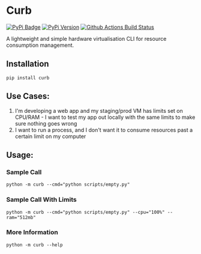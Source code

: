 # Curb
[![PyPi Badge](https://img.shields.io/pypi/dm/curb?style=for-the-badge)](https://pypi.org/project/curb/)
[![PyPi Version](https://img.shields.io/pypi/v/curb?style=for-the-badge)](https://pypi.org/project/curb/)
[![Github Actions Build Status](https://img.shields.io/github/workflow/status/raghavmecheri/curb/Test?style=for-the-badge)](https://img.shields.io/github/workflow/status/raghavmecheri/curb/Test?style=for-the-badge)

A lightweight and simple hardware virtualisation CLI for resource consumption management.

## Installation
`pip install curb`

## Use Cases:
1. I'm developing a web app and my staging/prod VM has limits set on CPU/RAM - I want to test my app out locally with the same limits to make sure nothing goes wrong
2. I want to run a process, and I don't want it to consume resources past a certain limit on my computer

## Usage:
### Sample Call
`python -m curb --cmd="python scripts/empty.py"`
### Sample Call With Limits
`python -m curb --cmd="python scripts/empty.py" --cpu="100%" --ram="512mb"`
### More Information
`python -m curb --help`
